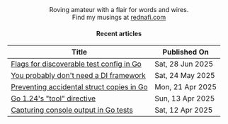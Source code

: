 <div align="center">
Roving amateur with a flair for words and wires. <br>
Find my musings at <a href="https://rednafi.com/" rel="me">rednafi.com</a>
</div><div align="center">

#### Recent articles

| Title | Published On |
| ----- | ------------ |
| [Flags for discoverable test config in Go](http://rednafi.com/go/test_config_with_flags/) | Sat, 28 Jun 2025 |
| [You probably don't need a DI framework](http://rednafi.com/go/di_frameworks_bleh/) | Sat, 24 May 2025 |
| [Preventing accidental struct copies in Go](http://rednafi.com/go/prevent_struct_copies/) | Mon, 21 Apr 2025 |
| [Go 1.24's "tool" directive](http://rednafi.com/go/tool_directive/) | Sun, 13 Apr 2025 |
| [Capturing console output in Go tests](http://rednafi.com/go/capture_console_output/) | Sat, 12 Apr 2025 |
</div>
